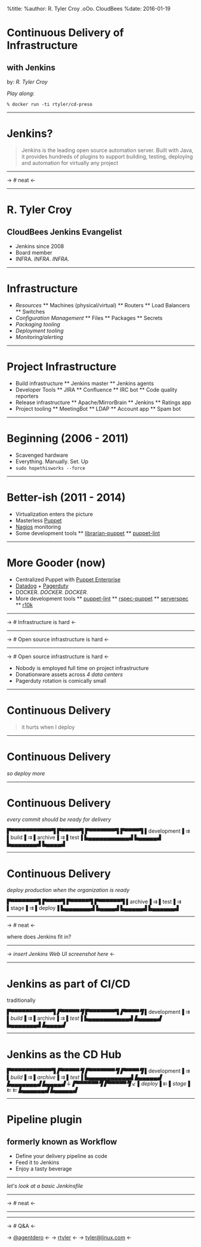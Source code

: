 %title:
%author: R. Tyler Croy .oΟo. CloudBees
%date: 2016-01-19

# Continuous Delivery of Infrastructure
## with Jenkins

by: *R. Tyler Croy*


_Play along_:

    % docker run -ti rtyler/cd-preso

---


# Jenkins?


> Jenkins is the leading open source automation server.
> Built with Java, it provides hundreds of plugins to support building,
> testing, deploying and automation for virtually any project

---


-> # neat <-

---

# R. Tyler Croy
## CloudBees Jenkins Evangelist

* Jenkins since 2008
* Board member
* INFRA. *INFRA*. _*INFRA*_.

---

# Infrastructure

* *Resources*
** Machines (physical/virtual)
** Routers
** Load Balancers
** Switches
* *Configuration Management*
** Files
** Packages
** Secrets
* *Packaging tooling*
* *Deployment tooling*
* *Monitoring/alerting*

---

# Project Infrastructure

* Build infrastructure
** Jenkins master
** Jenkins agents
* Developer Tools
** JIRA
** Confluence
** IRC bot
** Code quality reporters
* Release infrastructure
** Apache/MirrorBrain
** Jenkins
** Ratings app
* Project tooling
** MeetingBot
** LDAP
** Account app
** Spam bot

---

# Beginning (2006 - 2011)

* Scavenged hardware
* Everything. Manually. Set. Up
* `sudo hopethisworks --force`

---

# Better-ish (2011 - 2014)

* Virtualization enters the picture
* Masterless [Puppet](https://puppetlabs.com/puppet/puppet-open-source)
* [Nagios](http://nagios.org)  monitoring
* Some development tools
** [librarian-puppet](http://librarian-puppet.com/)
** [puppet-lint](http://puppet-lint.com/)

---

# More Gooder (now)

* Centralized Puppet with [Puppet Enterprise](https://puppetlabs.com/puppet/puppet-enterprise)
* [Datadog](https://datadoghq.com) + [Pagerduty](https://pagerduty.com)
* DOCKER. *DOCKER*. *_DOCKER_*.
* More development tools
** [puppet-lint](http://puppet-lint.com/)
** [rspec-puppet](http://rspec-puppet.com/)
** [serverspec](http://serverspec.org/)
** [r10k](https://github.com/puppetlabs/r10k)

---

-> # Infrastructure is hard <-

---

-> # Open source infrastructure is hard <-

---

-> # Open source infrastructure is hard <-

* Nobody is employed full time on project infrastructure
* Donationware assets across *4 data centers*
* Pagerduty rotation is comically small

---

# Continuous Delivery


> it hurts when I deploy

---

# Continuous Delivery


*so deploy more*

---

# Continuous Delivery

*every commit should be ready for delivery*

▛▀▀▀▀▀▀▀▀▀▀▀▜   ▛▀▀▀▀▀▜   ▛▀▀▀▀▀▀▀▜   ▛▀▀▀▀▜
▌development▐ ⇉ ▌build▐ ⇉ ▌archive▐ ⇉ ▌test▐
▙▄▄▄▄▄▄▄▄▄▄▄▟   ▙▄▄▄▄▄▟   ▙▄▄▄▄▄▄▄▟   ▙▄▄▄▄▟

---

# Continuous Delivery

*deploy production when the organization is ready*

 ▛▀▀▀▀▀▀▀▜   ▛▀▀▀▀▜   ▛▀▀▀▀▀▜   ▛▀▀▀▀▀▀▜
 ▌archive▐ ⇉ ▌test▐ ⇉ ▌stage▐ ⇉ ▌deploy▐
 ▙▄▄▄▄▄▄▄▟   ▙▄▄▄▄▟   ▙▄▄▄▄▄▟   ▙▄▄▄▄▄▄▟

---


-> # neat <-


where does Jenkins fit in?

---



-> *insert Jenkins Web UI screenshot here* <-

---

# Jenkins as part of CI/CD

traditionally

▛▀▀▀▀▀▀▀▀▀▀▀▜   *▛▀▀▀▀▀▜*   ▛▀▀▀▀▀▀▀▜   *▛▀▀▀▀▜*
▌development▐ ⇉ *▌build▐* ⇉ ▌archive▐ ⇉ *▌test▐*
▙▄▄▄▄▄▄▄▄▄▄▄▟   *▙▄▄▄▄▄▟*   ▙▄▄▄▄▄▄▄▟   *▙▄▄▄▄▟*

---

# Jenkins as the CD Hub


▛▀▀▀▀▀▀▀▀▀▀▀▜   *▛▀▀▀▀▀▜*   *▛▀▀▀▀▀▀▀▜*   *▛▀▀▀▀▜*
▌development▐ ⇉ *▌build▐* ⇉ *▌archive▐* ⇉ *▌test▐*
▙▄▄▄▄▄▄▄▄▄▄▄▟   *▙▄▄▄▄▄▟*   *▙▄▄▄▄▄▄▄▟*   *▙▄▄▄▄▟*
                                        ↓
                *▛▀▀▀▀▀▀▜*   *▛▀▀▀▀▀▜*     ↙
                *▌deploy▐* ⇇ *▌stage▐* ⇇ ⇇
                *▙▄▄▄▄▄▄▟*   *▙▄▄▄▄▄▟*

---

# Pipeline plugin
## formerly known as Workflow

* Define your delivery pipeline as code
* Feed it to Jenkins
* Enjoy a tasty beverage

---



*let's look at a basic Jenkinsfile*

---


-> # neat <-

---




---

-> # Q&A <-

-> [@agentdero](https://twitter.com/agentdero) <-
-> [rtyler](https://github.com/rtyler) <-
-> [tyler@linux.com](mailto:tyler@linux.com) <-
